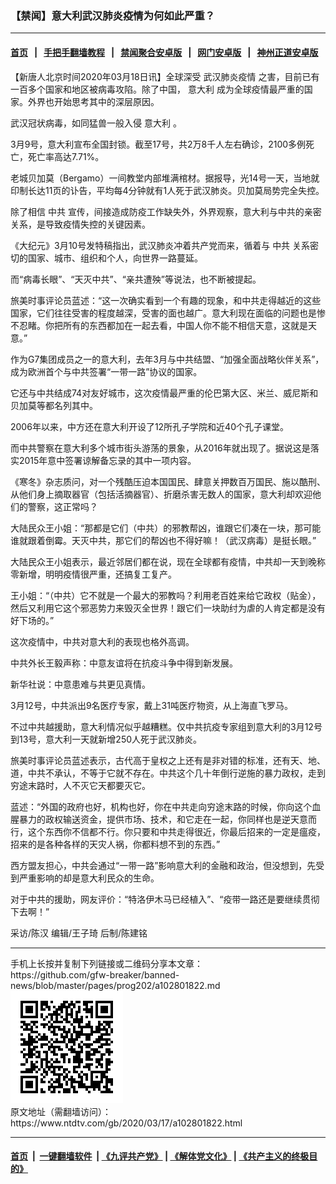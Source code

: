 ### 【禁闻】意大利武汉肺炎疫情为何如此严重？
------------------------

#### [首页](https://github.com/gfw-breaker/banned-news/blob/master/README.md) &nbsp;&nbsp;|&nbsp;&nbsp; [手把手翻墙教程](https://github.com/gfw-breaker/guides/wiki) &nbsp;&nbsp;|&nbsp;&nbsp; [禁闻聚合安卓版](https://github.com/gfw-breaker/bn-android) &nbsp;&nbsp;|&nbsp;&nbsp; [网门安卓版](https://github.com/oGate2/oGate) &nbsp;&nbsp;|&nbsp;&nbsp; [神州正道安卓版](https://github.com/SzzdOgate/update) 



<div><div class="post_content" itemprop="articleBody">
 <p>
  【新唐人北京时间2020年03月18日讯】全球深受
  <ok href="https://www.ntdtv.com/gb/442749.htm">
   武汉肺炎疫情
  </ok>
  之害，目前已有一百多个国家和地区被病毒攻陷。除了中国，
  <ok href="https://www.ntdtv.com/gb/意大利.htm">
   意大利
  </ok>
  成为全球疫情最严重的国家。外界也开始思考其中的深层原因。
 </p>
 <p>
  武汉冠状病毒，如同猛兽一般入侵
  <ok href="https://www.ntdtv.com/gb/意大利.htm">
   意大利
  </ok>
  。
 </p>
 <p>
  3月9号，意大利宣布全国封锁。截至17号，共2万8千人左右确诊，2100多例死亡，死亡率高达7.71%。
 </p>
 <p>
  老城贝加莫（Bergamo）一间教堂内部堆满棺材。据报导，光14号一天，当地就印制长达11页的讣告，平均每4分钟就有1人死于武汉肺炎。贝加莫局势完全失控。
 </p>
 <p>
  除了相信
  <ok href="https://www.ntdtv.com/gb/中共.htm">
   中共
  </ok>
  宣传，间接造成防疫工作缺失外，外界观察，意大利与中共的亲密关系，是导致疫情失控的关键因素。
 </p>
 <p>
  《大纪元》3月10号发特稿指出，武汉肺炎冲着共产党而来，循着与
  <ok href="https://www.ntdtv.com/gb/中共.htm">
   中共
  </ok>
  关系密切的国家、城市、组织和个人，向世界一路蔓延。
 </p>
 <p>
  而“病毒长眼”、“天灭中共”、“亲共遭殃”等说法，也不断被提起。
 </p>
 <p>
  旅美时事评论员蓝述：“这一次确实看到一个有趣的现象，和中共走得越近的这些国家，它们往往受害的程度越深，受害的面也越广。意大利现在面临的问题也是惨不忍睹。你把所有的东西都加在一起去看，中国人你不能不相信天意，这就是天意。”
 </p>
 <p>
  作为G7集团成员之一的意大利，去年3月与中共结盟、“加强全面战略伙伴关系”，成为欧洲首个与中共签署“一带一路”协议的国家。
 </p>
 <p>
  它还与中共结成74对友好城市，这次疫情最严重的伦巴第大区、米兰、威尼斯和贝加莫等都名列其中。
 </p>
 <p>
  2006年以来，中方还在意大利开设了12所孔子学院和近40个孔子课堂。
 </p>
 <p>
  而中共警察在意大利多个城市街头游荡的景象，从2016年就出现了。据说这是落实2015年意中签署谅解备忘录的其中一项内容。
 </p>
 <p>
  《寒冬》杂志质问，对一个残酷压迫本国国民、肆意关押数百万国民、施以酷刑、从他们身上摘取器官（包括活摘器官）、折磨杀害无数人的国家，意大利却欢迎他们的警察，这正常吗？
 </p>
 <p>
  大陆民众王小姐：“那都是它们（中共）的邪教帮凶，谁跟它们凑在一块，那可能谁就跟着倒霉。天灭中共，那它们的帮凶也不得好嘛！（武汉病毒）是挺长眼。”
 </p>
 <p>
  大陆民众王小姐表示，最近邻居们都在说，现在全球都有疫情，中共却一天到晚称零新增，明明疫情很严重，还搞复工复产。
 </p>
 <p>
  王小姐：“（中共）它不就是一个最大的邪教吗？利用老百姓来给它政权（贴金），然后又利用它这个邪恶势力来毁灭全世界！跟它们一块助纣为虐的人肯定都是没有好下场的。”
 </p>
 <p>
  这次疫情中，中共对意大利的表现也格外高调。
 </p>
 <p>
  中共外长王毅声称：中意友谊将在抗疫斗争中得到新发展。
 </p>
 <p>
  新华社说：中意患难与共更见真情。
 </p>
 <p>
  3月12号，中共派出9名医疗专家，戴上31吨医疗物资，从上海直飞罗马。
 </p>
 <p>
  不过中共越援助，意大利情况似乎越糟糕。仅中共抗疫专家组到意大利的3月12号到13号，意大利一天就新增250人死于武汉肺炎。
 </p>
 <p>
  旅美时事评论员蓝述表示，古代高于皇权之上还有是非对错的标准，还有天、地、道，中共不承认，不等于它就不存在。中共这个几十年倒行逆施的暴力政权，走到穷途末路时，人不灭它天都要灭它。
 </p>
 <p>
  蓝述：“外国的政府也好，机构也好，你在中共走向穷途末路的时候，你向这个血腥暴力的政权输送资金，提供市场、技术，和它走在一起，你同样也是逆天意而行，这个东西你不信都不行。你只要和中共走得很近，你最后招来的一定是瘟疫，招来的是各种各样的天灾人祸，你都料想不到的东西。”
 </p>
 <p>
  西方盟友担心，中共会通过“一带一路”影响意大利的金融和政治，但没想到，先受到严重影响的却是意大利民众的生命。
 </p>
 <p>
  对于中共的援助，网友评价：“特洛伊木马已经植入”、“疫带一路还是要继续贯彻下去啊！”
 </p>
 <p>
  采访/陈汉 编辑/王子琦 后制/陈建铭
 </p>
 <div class="single_ad">
 </div>
</div>
</div>
<hr/>
手机上长按并复制下列链接或二维码分享本文章：<br/>
https://github.com/gfw-breaker/banned-news/blob/master/pages/prog202/a102801822.md <br/>
<a href='https://github.com/gfw-breaker/banned-news/blob/master/pages/prog202/a102801822.md'><img src='https://github.com/gfw-breaker/banned-news/blob/master/pages/prog202/a102801822.md.png'/></a> <br/>
原文地址（需翻墙访问）：https://www.ntdtv.com/gb/2020/03/17/a102801822.html


------------------------
#### [首页](https://github.com/gfw-breaker/banned-news/blob/master/README.md) &nbsp;|&nbsp; [一键翻墙软件](https://github.com/gfw-breaker/nogfw/blob/master/README.md) &nbsp;| [《九评共产党》](https://github.com/gfw-breaker/9ping.md/blob/master/README.md#九评之一评共产党是什么) | [《解体党文化》](https://github.com/gfw-breaker/jtdwh.md/blob/master/README.md) | [《共产主义的终极目的》](https://github.com/gfw-breaker/gczydzjmd.md/blob/master/README.md)


<img src='http://gfw-breaker.win/banned-news/pages/prog202/a102801822.md' width='0px' height='0px'/>